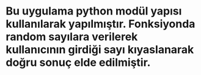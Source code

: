 # Bu uygulama python modül yapısı kullanılarak yapılmıştır. Fonksiyonda random sayılara verilerek kullanıcının girdiği sayı kıyaslanarak doğru sonuç elde edilmiştir. 
